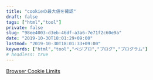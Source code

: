 ```yaml
---
title: "cookieの最大値を確認"
draft: false
tags: ["html","tool"]
private: false
slug: "98ee4003-d3eb-46df-a3a6-7e71f2c60e9a"
date: "2019-10-30T18:01:29+09:00"
lastmod: "2019-10-30T18:01:33+09:00"
keywords: ["html","tool","ベジプロ","プログ","プログラム"]
# headless: true
---
```


[Browser Cookie Limits](http://browsercookielimits.squawky.net/)
